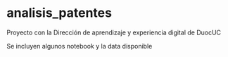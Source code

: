 # analisis_patentes

Proyecto con la Dirección de aprendizaje y experiencia digital de DuocUC

Se incluyen algunos notebook y la data disponible
